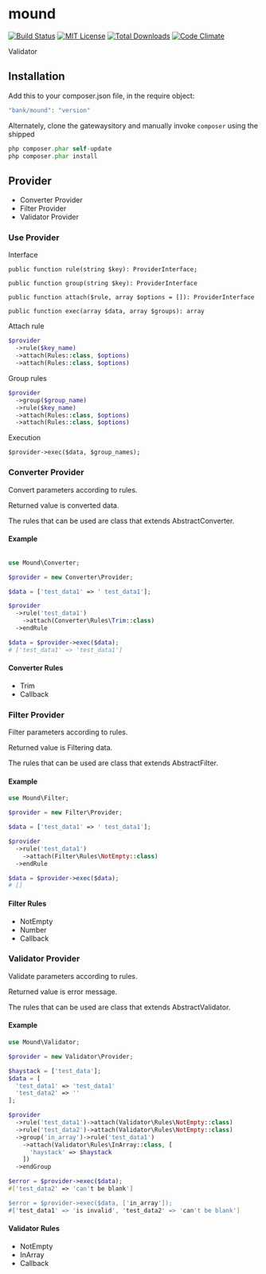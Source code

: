 # mound

[![Build Status](https://travis-ci.org/su-mi-lab/mound.svg?branch=master)](https://travis-ci.org/su-mi-lab/mound)
[![MIT License](http://img.shields.io/badge/license-MIT-blue.svg?style=flat)](LICENSE)
[![Total Downloads](https://poser.pugx.org/bank/mound/downloads)](https://packagist.org/packages/mound/mound-db)
[![Code Climate](https://codeclimate.com/github/su-mi-lab/mound/badges/gpa.svg)](https://codeclimate.com/github/su-mi-lab/mound)

Validator

## Installation

Add this to your composer.json file, in the require object:

```php
"bank/mound": "version"
```

Alternately, clone the gatewaysitory and manually invoke `composer` using the shipped

```php
php composer.phar self-update
php composer.phar install
```


## Provider
* Converter Provider
* Filter Provider
* Validator Provider

### Use Provider

Interface

`public function rule(string $key): ProviderInterface;`

`public function group(string $key): ProviderInterface`

`public function attach($rule, array $options = []): ProviderInterface`

`public function exec(array $data, array $groups): array`


Attach rule

```php
$provider
  ->rule($key_name)
  ->attach(Rules::class, $options)
  ->attach(Rules::class, $options)
```

Group rules

```php
$provider
  ->group($group_name)
  ->rule($key_name)
  ->attach(Rules::class, $options)
  ->attach(Rules::class, $options)
```

Execution

```
$provider->exec($data, $group_names);
```


### Converter Provider

Convert parameters according to rules.

Returned value is converted data.

The rules that can be used are class that extends AbstractConverter.

#### Example

```php

use Mound\Converter;

$provider = new Converter\Provider;

$data = ['test_data1' => ' test_data1'];

$provider
  ->rule('test_data1')
    ->attach(Converter\Rules\Trim::class)
  ->endRule

$data = $provider->exec($data);
# ['test_data1' => 'test_data1']
```

#### Converter Rules
* Trim
* Callback

### Filter Provider

Filter parameters according to rules.

Returned value is Filtering data.

The rules that can be used are class that extends AbstractFilter.

#### Example

```php
use Mound\Filter;

$provider = new Filter\Provider;

$data = ['test_data1' => ' test_data1'];

$provider
  ->rule('test_data1')
    ->attach(Filter\Rules\NotEmpty::class)
  ->endRule

$data = $provider->exec($data);
# []
```

#### Filter Rules
* NotEmpty
* Number
* Callback

### Validator Provider

Validate parameters according to rules.

Returned value is error message.

The rules that can be used are class that extends AbstractValidator.

#### Example

```php
use Mound\Validator;

$provider = new Validator\Provider;

$haystack = ['test_data'];
$data = [
  'test_data1' => 'test_data1'
  'test_data2' => ''
];

$provider
  ->rule('test_data1')->attach(Validator\Rules\NotEmpty::class)
  ->rule('test_data2')->attach(Validator\Rules\NotEmpty::class)
  ->group('in_array')->rule('test_data1')
    ->attach(Validator\Rules\InArray::class, [
      'haystack' => $haystack
    ])
  ->endGroup

$error = $provider->exec($data);
#['test_data2' => 'can't be blank']

$error = $provider->exec($data, ['in_array']);
#['test_data1' => 'is invalid', 'test_data2' => 'can't be blank']
```


#### Validator Rules
* NotEmpty
* InArray
* Callback
